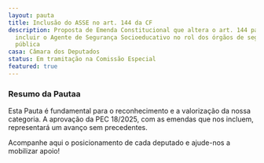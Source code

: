 ```yaml
---
layout: pauta
title: Inclusão do ASSE no art. 144 da CF
description: Proposta de Emenda Constitucional que altera o art. 144 para
  incluir o Agente de Segurança Socioeducativo no rol dos órgãos de segurança
  pública
casa: Câmara dos Deputados
status: Em tramitação na Comissão Especial
featured: true
---
```


<h3>Resumo da Pautaa</h3>
<p>Esta Pauta é fundamental para o reconhecimento e a valorização da nossa categoria. A aprovação da PEC 18/2025, com as emendas que nos incluem, representará um avanço sem precedentes.</p>
<p>Acompanhe aqui o posicionamento de cada deputado e ajude-nos a mobilizar apoio!</p>

